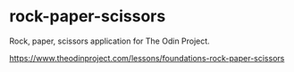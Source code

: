 # rock-paper-scissors
Rock, paper, scissors application for The Odin Project.

https://www.theodinproject.com/lessons/foundations-rock-paper-scissors
